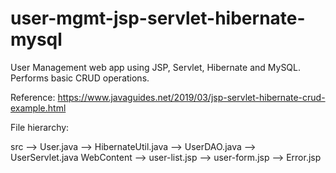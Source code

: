 # user-mgmt-jsp-servlet-hibernate-mysql
User Management web app using JSP, Servlet, Hibernate and MySQL. Performs basic CRUD operations.

Reference: https://www.javaguides.net/2019/03/jsp-servlet-hibernate-crud-example.html

File hierarchy:

src
--> User.java
--> HibernateUtil.java
--> UserDAO.java
--> UserServlet.java
WebContent
--> user-list.jsp
--> user-form.jsp
--> Error.jsp
